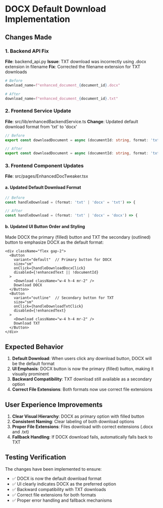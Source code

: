 # DOCX Default Download Implementation

## Changes Made

### 1. Backend API Fix
**File**: backend_api.py
**Issue**: TXT download was incorrectly using .docx extension in filename
**Fix**: Corrected the filename extension for TXT downloads
```python
# Before
download_name=f"enhanced_document_{document_id}.docx"

# After
download_name=f"enhanced_document_{document_id}.txt"
```

### 2. Frontend Service Update
**File**: src/lib/enhancedBackendService.ts
**Change**: Updated default download format from 'txt' to 'docx'
```typescript
// Before
export const downloadDocument = async (documentId: string, format: 'txt' | 'docx' = 'txt'): Promise<Blob> => {

// After
export const downloadDocument = async (documentId: string, format: 'txt' | 'docx' = 'docx'): Promise<Blob> => {
```

### 3. Frontend Component Updates
**File**: src/pages/EnhancedDocTweaker.tsx

#### a. Updated Default Download Format
```typescript
// Before
const handleDownload = (format: 'txt' | 'docx' = 'txt') => {

// After
const handleDownload = (format: 'txt' | 'docx' = 'docx') => {
```

#### b. Updated UI Button Order and Styling
Made DOCX the primary (filled) button and TXT the secondary (outlined) button to emphasize DOCX as the default format:
```tsx
<div className="flex gap-2">
  <Button
    variant="default"  // Primary button for DOCX
    size="sm"
    onClick={handleDownloadDocxClick}
    disabled={!enhancedText || !documentId}
  >
    <Download className="w-4 h-4 mr-2" />
    Download DOCX
  </Button>
  <Button
    variant="outline"  // Secondary button for TXT
    size="sm"
    onClick={handleDownloadTxtClick}
    disabled={!enhancedText}
  >
    <Download className="w-4 h-4 mr-2" />
    Download TXT
  </Button>
</div>
```

## Expected Behavior

1. **Default Download**: When users click any download button, DOCX will be the default format
2. **UI Emphasis**: DOCX button is now the primary (filled) button, making it visually prominent
3. **Backward Compatibility**: TXT download still available as a secondary option
4. **Correct File Extensions**: Both formats now use correct file extensions

## User Experience Improvements

1. **Clear Visual Hierarchy**: DOCX as primary option with filled button
2. **Consistent Naming**: Clear labeling of both download options
3. **Proper File Extensions**: Files download with correct extensions (.docx and .txt)
4. **Fallback Handling**: If DOCX download fails, automatically falls back to TXT

## Testing Verification

The changes have been implemented to ensure:
- ✅ DOCX is now the default download format
- ✅ UI clearly indicates DOCX as the preferred option
- ✅ Backward compatibility with TXT downloads
- ✅ Correct file extensions for both formats
- ✅ Proper error handling and fallback mechanisms
